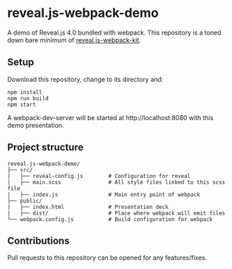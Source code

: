 # reveal.js-webpack-demo

A demo of Reveal.js 4.0 bundled with webpack. This repository is a toned down bare minimum of [reveal.js-webpack-kit](https://github.com/gcalmettes/reveal.js-webpack-kit).

## Setup
Download this repository, change to its directory and:

```console
npm install
npm run build
npm start
```
A webpack-dev-server will be started at http://localhost:8080 with this demo presentation.

## Project structure

```
reveal.js-webpack-demo/
├── src/
|   ├── reveal-config.js        # Configuration for reveal
|   ├── main.scss               # All style files linked to this scss file
|   ├── index.js                # Main entry point of webpack
├── public/
|   ├── index.html              # Presentation deck
|   ├── dist/                   # Place where webpack will emit files
└── webpack.config.js           # Build configuration for webpack
```

## Contributions
Pull requests to this repository can be opened for any features/fixes.
